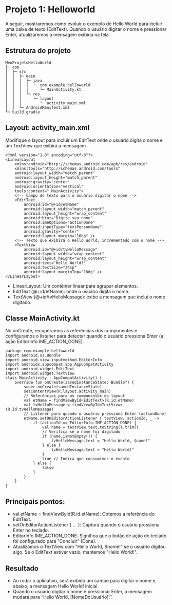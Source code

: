 # Projeto 1: Helloworld

A seguir, mostraremos como evoluir o exemplo de Hello World para incluir uma caixa de texto (EditText). Quando o usuário digitar o nome e pressionar Enter, atualizaremos a mensagem exibida na tela.

## Estrutura do projeto

```
MeuProjetoHelloWorld
├─ app
│  ├─ src
│  │  ├─ main
│  │  │  ├─ java
│  │  │  │  └─ com.example.helloworld
│  │  │  │     └─ MainActivity.kt
│  │  │  └─ res
│  │  │     └─ layout
│  │  │        └─ activity_main.xml
│  │  └─ AndroidManifest.xml
└─ build.gradle
```

## Layout: activity_main.xml
Modifique o layout para incluir um EditText onde o usuário digita o nome e um TextView que exibirá a mensagem.

```
<?xml version="1.0" encoding="utf-8"?>
<LinearLayout 
    xmlns:android="http://schemas.android.com/apk/res/android"
    xmlns:tools="http://schemas.android.com/tools"
    android:layout_width="match_parent"
    android:layout_height="match_parent"
    android:gravity="center"
    android:orientation="vertical"
    tools:context=".MainActivity">
    <!-- Campo de texto para o usuário digitar o nome -->
    <EditText
        android:id="@+id/etName"
        android:layout_width="match_parent"
        android:layout_height="wrap_content"
        android:hint="Digite seu nome"
        android:imeOptions="actionDone"
        android:inputType="textPersonName"
        android:gravity="center"
        android:layout_margin="16dp" />
    <!-- Texto que exibirá o Hello World, incrementado com o nome -->
    <TextView
        android:id="@+id/tvHelloMessage"
        android:layout_width="wrap_content"
        android:layout_height="wrap_content"
        android:text="Hello World!"
        android:textSize="24sp"
        android:layout_marginTop="16dp" />
</LinearLayout>
```

- LinearLayout: Um contêiner linear para agrupar elementos.
- EditText (@+id/etName): onde o usuário digita o nome.
- TextView (@+id/tvHelloMessage): exibe a mensagem que inclui o nome digitado.

## Classe MainActivity.kt
No onCreate, recuperamos as referências dos componentes e configuramos o listener para detectar quando o usuário pressiona Enter (a ação EditorInfo.IME_ACTION_DONE).

```
package com.example.helloworld
import android.os.Bundle
import android.view.inputmethod.EditorInfo
import androidx.appcompat.app.AppCompatActivity
import android.widget.EditText
import android.widget.TextView
class MainActivity : AppCompatActivity() {
    override fun onCreate(savedInstanceState: Bundle?) {
        super.onCreate(savedInstanceState)
        setContentView(R.layout.activity_main)
        // Referências para os componentes do layout
        val etName = findViewById<EditText>(R.id.etName)
        val tvHelloMessage = findViewById<TextView>(R.id.tvHelloMessage)
        // Listener para quando o usuário pressiona Enter (actionDone)
        etName.setOnEditorActionListener { textView, actionId, _ ->
            if (actionId == EditorInfo.IME_ACTION_DONE) {
                val name = textView.text.toString().trim()
                // Verifica se o nome foi digitado
                if (name.isNotEmpty()) {
                    tvHelloMessage.text = "Hello World, $name!"
                } else {
                    tvHelloMessage.text = "Hello World!"
                }
                true // Indica que consumimos o evento
            } else {
                false
            }
        }
    }
}
```
## Principais pontos:

- val etName = findViewById<EditText>(R.id.etName): Obtemos a referência do EditText.
- setOnEditorActionListener { ... }: Captura quando o usuário pressiona Enter no teclado.
- EditorInfo.IME_ACTION_DONE: Significa que o botão de ação do teclado foi configurado para "Concluir" (Done).
- Atualizamos o TextView com "Hello World, $nome!" se o usuário digitou algo. Se o EditText estiver vazio, mantemos "Hello World!".

## Resultado
- Ao rodar o aplicativo, será exibido um campo para digitar o nome e, abaixo, a mensagem Hello World! inicial.
- Quando o usuário digitar o nome e pressionar Enter, a mensagem mudará para “Hello World, [NomeDoUsuário]!”.